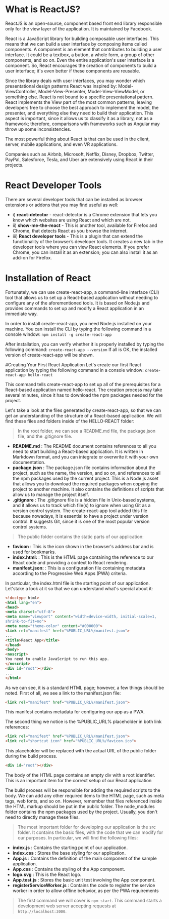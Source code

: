 # What is ReactJS?
ReactJS is an open-source, component based front end library responsible only for the view layer of the application. It is maintained by Facebook.

React is a JavaScript library for building composable user interfaces. This means that we can build a user interface by composing items called components. A component is an element that contributes to building a user interface. It could be a textbox, a button, a whole form, a group of other components, and so on. Even the entire application's user interface is a component. So, React encourages the creation of components to build a user interface; it's even better if these components are reusable.

Since the library deals with user interfaces, you may wonder which presentational design patterns React was inspired by: Model-ViewController, Model-View-Presenter, Model-View-ViewModel, or something else. React is not bound to a specific presentational pattern. React implements the View part of the most common patterns, leaving developers free to choose the best approach to implement the model, the presenter, and everything else they need to build their application. This
aspect is important, since it allows us to classify it as a library, not as a framework; therefore, comparisons with frameworks such as Angular may throw up some inconsistencies.

The most powerful thing about React is that can be used in the client, server, mobile applications, and even VR applications.

Companies such as Airbnb, Microsoft, Netflix, Disney, Dropbox, Twitter, PayPal, Salesforce, Tesla, and Uber are extensively using React in their projects.

# React Developer Tools
There are several developer tools that can be installed as browser extensions or addons that you may find useful as well:
- i) **react-detector** - react-detector is a Chrome extension that lets you know which websites are using
React and which are not.
- ii) **show-me-the-react** - This is another tool, available for Firefox and Chrome, that detects React as you
browse the internet.
- iii) **React developer tools** - This is a plugin that can extend the functionality of the browser’s developer tools.
It creates a new tab in the developer tools where you can view React elements. If you prefer Chrome, you can install it as an extension; you can also install it as an add-on for Firefox.

# Installation of React
Fortunately, we can use create-react-app, a command-line interface (CLI) tool that allows us to set up a React-based application without needing to configure any of the aforementioned tools. It is based on Node.js and provides commands to set up and modify a React application in an immediate way.

In order to install create-react-app, you need Node.js installed on your machine. You can install the CLI by typing the following command in a console window: 
```npm install -g create-react-app```

After installation, you can verify whether it is properly installed by typing the following command:
```create-react-app --version```
If all is OK, the installed version of create-react-app will be shown.

#Creating Your First React Application
Let's create our first React application by typing the following command in a console window:
```create-react-app hello-react```

This command tells create-react-app to set up all of the prerequisites for a React-based application named hello-react. The creation process may take several minutes, since it has to download the npm packages needed for the project.

Let's take a look at the files generated by create-react-app, so that we can get an understanding of the structure of a React-based application. We will find these files and folders inside of the HELLO-REACT folder:
> In the root folder, we can see a README.md file, the package.json file, and
the .gitignore file.
- **README.md** :  The README document contains references to all you need to start building a React-based application. It is written in Markdown format, and you can integrate or overwrite it with your own documentation.
- **package.json** : The package.json file contains information about the project, such as the name, the version, and so on, and references to all the npm packages used by the current project. This is a Node.js asset that allows you to download
the required packages when copying the project to another machine. It also contains the definitions of scripts that allow us to manage the project itself.
- **.gitignore** : The .gitignore file is a hidden file in Unix-based systems, and it allows us to track which file(s) to ignore when using Git as a version control system. The create-react-app tool added this file because nowadays, it is essential to have a project under version control. It suggests Git, since it is one of the most popular version control systems.
> The public folder contains the static parts of our application:
- **favicon** : This is the icon shown in the browser's address bar and is used for bookmarks.
- **index.html:** : This is the HTML page containing the reference to our React code and providing a context to React rendering.
- **manifest.json:** : This is a configuration file containing metadata according to the Progressive Web Apps (PWA) criteria.

In particular, the index.html file is the starting point of our application. Let'stake a look at it so that we can understand what's special about it:
```html
<!doctype html>
<html lang="en">
<head>
<meta charset="utf-8">
<meta name="viewport" content="width=device-width, initial-scale=1,
shrink-to-fit=no">
<meta name="theme-color" content="#000000">
<link rel="manifest" href="%PUBLIC_URL%/manifest.json">
...
<title>React App</title>
</head>
<body>
<noscript>
You need to enable JavaScript to run this app.
</noscript>
<div id="root"></div>
...
</html>
```
As we can see, it is a standard HTML page; however, a few things should be noted. First of all, we see a link to the manifest.json file:
```html 
<link rel="manifest" href="%PUBLIC_URL%/manifest.json">
```
This manifest contains metadata for configuring our app as a PWA.

The second thing we notice is the %PUBLIC_URL% placeholder in both link references:
```html
<link rel="manifest" href="%PUBLIC_URL%/manifest.json">
<link rel="shortcut icon" href="%PUBLIC_URL%/favicon.ico">
```
This placeholder will be replaced with the actual URL of the public folder during the build process.

```html 
<div id="root"></div>
```
The body of the HTML page contains an empty div with a root identifier. This is an important item for the correct setup of our React application

The build process will be responsible for adding the required scripts to the body. We can add any other required items to the HTML page, such as meta tags, web fonts, and so on. However, remember that files referenced inside the HTML markup should be put in the public folder. The node_modules folder contains the npm packages used by the project. Usually, you don't need to directly manage these files.

> The most important folder for developing our application is the src folder. It contains the basic files, with the code that we can modify for our purposes. In particular, we will find the following files:
- **index.js** : Contains the starting point of our application.
- **index.css** : Stores the base styling for our application.
- **App.js** : Contains the definition of the main component of the sample application.
- **App.css** : Contains the styling of the App component.
- **logo.svg** : This is the React logo.
- **App.test.js** : Stores the basic unit test involving the App component.
- **registerServiceWorker.js** : Contains the code to register the service worker in order to allow offline behavior, as per the PWA requirements

>The first command we will cover is ```npm start```. This command starts a development web server accepting requests at ```http://localhost:3000```.
